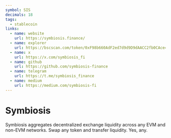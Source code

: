 ```yaml
---
symbol: SIS
decimals: 18
tags:
  - stablecoin
links:
  - name: website
    url: https://symbiosis.finance/
  - name: explorer
    url: https://bscscan.com/token/0xF98b660AdF2ed7d9d9D9dAACC2fb0CAce4F21835
  - name: x
    url: https://x.com/symbiosis_fi
  - name: github
    url: https://github.com/symbiosis-finance
  - name: telegram
    url: https://t.me/symbiosis_finance
  - name: medium
    url: https://medium.com/symbiosis-fi
---
```


# Symbiosis

Symbiosis aggregates decentralized exchange liquidity across any EVM and non-EVM networks. Swap any token and transfer liquidity. Yes, any.
